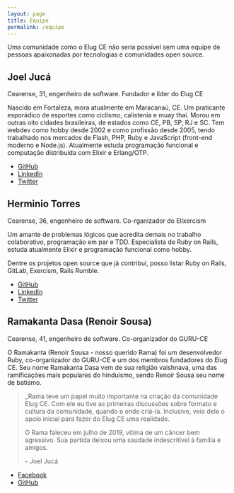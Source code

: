 ```yaml
---
layout: page
title: Equipe
permalink: /equipe
---
```


Uma comunidade como o Elug CE não seria possível sem uma equipe de pessoas apaixonadas por tecnologias e comunidades open source.

## Joel Jucá

Cearense, 31, engenheiro de software. Fundador e líder do Elug CE

Nascido em Fortaleza, mora atualmente em Maracanaú, CE. Um praticante esporádico de esportes como ciclismo, calistenia e muay thai. Morou em outras oito cidades brasileiras, de estados como CE, PB, SP, RJ e SC. Tem webdev como hobby desde 2002 e como profissão desde 2005, tendo trabalhado nos mercados de Flash, PHP, Ruby e JavaScript (front-end moderno e Node.js). Atualmente estuda programação funcional e computação distribuída com Elixir e Erlang/OTP.

- [GitHub](https://github.com/joelwallis)
- [LinkedIn](https://www.linkedin.com/in/joelwallis)
- [Twitter](https://twitter.com/joelwallis1)

## Herminio Torres

Cearense, 36, engenheiro de software. Co-rganizador do Elixercism

Um amante de problemas lógicos que acredita demais no trabalho colaborativo, programação em par e TDD. Especialista de Ruby on Rails, estuda atualmente Elixir e programação funcional como hobby.

Dentre os projetos open source que já contribuí, posso listar Ruby on Rails, GitLab, Exercism, Rails Rumble.

- [GitHub](https://github.com/herminiotorres)
- [LinkedIn](https://www.linkedin.com/in/herminiotorres)
- [Twitter](https://twitter.com/herminiotorres)

## Ramakanta Dasa (Renoir Sousa)

Cearense, 41, engenheiro de software. Co-organizador do GURU-CE

O Ramakanta (Renoir Sousa - nosso querido Rama) foi um desenvolvedor Ruby, co-organizador do GURU-CE e um dos membros fundadores do Elug CE. Seu nome Ramakanta Dasa vem de sua religião vaishnava, uma das ramificações mais populares do hinduísmo, sendo Renoir Sousa seu nome de batismo.

> _Rama teve um papel muito importante na criação da comunidade Elug CE. Com ele eu tive as primeiras discussões sobre formato e cultura da comunidade, quando e onde criá-la. Inclusive, veio dele o apoio inicial para fazer do Elug CE uma realidade.
>
> O Rama faleceu em julho de 2019, vítima de um câncer bem agressivo. Sua partida deixou uma saudade indescritível à família e amigos.
>
> \- Joel Jucá

- [Facebook](https://www.facebook.com/ramakanta.dasa)
- [GitHub](https://github.com/renoirsousa)
